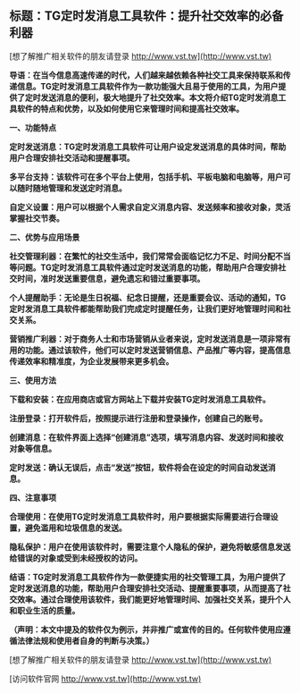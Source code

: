 ## **标题：TG定时发消息工具软件：提升社交效率的必备利器**

[想了解推广相关软件的朋友请登录 http://www.vst.tw](http://www.vst.tw)

**导语：在当今信息高速传递的时代，人们越来越依赖各种社交工具来保持联系和传递信息。TG定时发消息工具软件作为一款功能强大且易于使用的工具，为用户提供了定时发送消息的便利，极大地提升了社交效率。本文将介绍TG定时发消息工具软件的特点和优势，以及如何使用它来管理时间和提高社交效率。**

**一、功能特点**

**定时发送消息：TG定时发消息工具软件可让用户设定发送消息的具体时间，帮助用户合理安排社交活动和提醒事项。**

**多平台支持：该软件可在多个平台上使用，包括手机、平板电脑和电脑等，用户可以随时随地管理和发送定时消息。**

**自定义设置：用户可以根据个人需求自定义消息内容、发送频率和接收对象，灵活掌握社交节奏。**

**二、优势与应用场景**

**社交管理利器：在繁忙的社交生活中，我们常常会面临记忆力不足、时间分配不当等问题。TG定时发消息工具软件通过定时发送消息的功能，帮助用户合理安排社交时间，准时发送重要信息，避免遗忘和错过重要事项。**

**个人提醒助手：无论是生日祝福、纪念日提醒，还是重要会议、活动的通知，TG定时发消息工具软件都能帮助我们完成定时提醒任务，让我们更好地管理时间和社交关系。**

**营销推广利器：对于商务人士和市场营销从业者来说，定时发送消息是一项非常有用的功能。通过该软件，他们可以定时发送营销信息、产品推广等内容，提高信息传递效率和精准度，为企业发展带来更多机会。**

**三、使用方法**

**下载和安装：在应用商店或官方网站上下载并安装TG定时发消息工具软件。**

**注册登录：打开软件后，按照提示进行注册和登录操作，创建自己的账号。**

**创建消息：在软件界面上选择“创建消息”选项，填写消息内容、发送时间和接收对象等信息。**

**定时发送：确认无误后，点击“发送”按钮，软件将会在设定的时间自动发送消息。**

**四、注意事项**

**合理使用：在使用TG定时发消息工具软件时，用户要根据实际需要进行合理设置，避免滥用和垃圾信息的发送。**

**隐私保护：用户在使用该软件时，需要注意个人隐私的保护，避免将敏感信息发送给错误的对象或受到未经授权的访问。**

**结语：TG定时发消息工具软件作为一款便捷实用的社交管理工具，为用户提供了定时发送消息的功能，帮助用户合理安排社交活动、提醒重要事项，从而提高了社交效率。通过合理使用该软件，我们能更好地管理时间、加强社交关系，提升个人和职业生活的质量。**

**（声明：本文中提及的软件仅为例示，并非推广或宣传的目的。任何软件使用应遵循法律法规和使用者自身的判断与决策。）**

[想了解推广相关软件的朋友请登录 http://www.vst.tw](http://www.vst.tw)


[访问软件官网 http://www.vst.tw](http://www.vst.tw)
